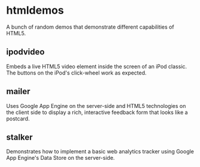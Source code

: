 htmldemos
=========

A bunch of random demos that demonstrate different capabilities of HTML5.

ipodvideo
---------

Embeds a live HTML5 video element inside the screen of an iPod classic. The buttons on the iPod's click-wheel work as expected.

mailer
------

Uses Google App Engine on the server-side and HTML5 technologies on the client side to display a rich, interactive feedback form that looks like a postcard.

stalker
-------

Demonstrates how to implement a basic web analytics tracker using Google App Engine's Data Store on the server-side.
